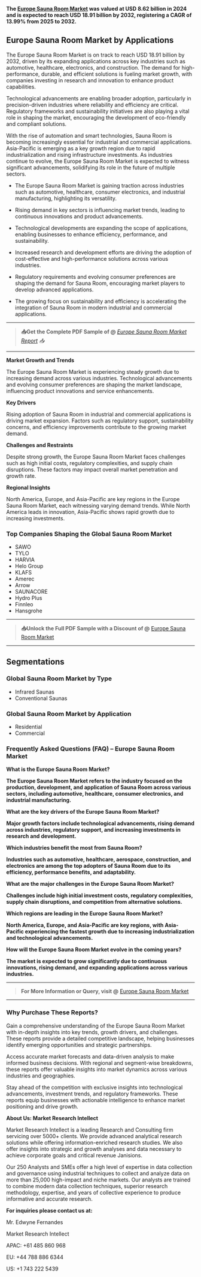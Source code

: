 <p><strong>The <a href="https://www.marketresearchintellect.com/download-sample/?rid=1074515&amp;utm_source=Pulse-April-Europe&amp;utm_medium=852">Europe Sauna Room Market</a> was valued at USD 8.62 billion in 2024 and is expected to reach USD 18.91 billion by 2032, registering a CAGR of 13.99% from 2025 to 2032.</strong></p><h2>Europe Sauna Room Market by Applications&nbsp;</h2><p><p>The Europe Sauna Room Market is on track to reach USD 18.91 billion by 2032, driven by its expanding applications across key industries such as automotive, healthcare, electronics, and construction. The demand for high-performance, durable, and efficient solutions is fueling market growth, with companies investing in research and innovation to enhance product capabilities.</p><p>Technological advancements are enabling broader adoption, particularly in precision-driven industries where reliability and efficiency are critical. Regulatory frameworks and sustainability initiatives are also playing a vital role in shaping the market, encouraging the development of eco-friendly and compliant solutions.</p><p>With the rise of automation and smart technologies, Sauna Room is becoming increasingly essential for industrial and commercial applications. Asia-Pacific is emerging as a key growth region due to rapid industrialization and rising infrastructure investments. As industries continue to evolve, the Europe Sauna Room Market is expected to witness significant advancements, solidifying its role in the future of multiple sectors.</p></p><ul><li><p>The Europe Sauna Room Market is gaining traction across industries such as automotive, healthcare, consumer electronics, and industrial manufacturing, highlighting its versatility.</p></li><li><p>Rising demand in key sectors is influencing market trends, leading to continuous innovations and product advancements.</p></li><li><p>Technological developments are expanding the scope of applications, enabling businesses to enhance efficiency, performance, and sustainability.</p></li><li><p>Increased research and development efforts are driving the adoption of cost-effective and high-performance solutions across various industries.</p></li><li><p>Regulatory requirements and evolving consumer preferences are shaping the demand for Sauna Room, encouraging market players to develop advanced applications.</p></li><li><p>The growing focus on sustainability and efficiency is accelerating the integration of Sauna Room in modern industrial and commercial applications.</p></li></ul><hr /><blockquote><p><strong><span class="font-[700]">📥Get the Complete PDF Sample of @ </span></strong><em><span class="font-[700]"><a href="https://www.marketresearchintellect.com/download-sample/?rid=1074515&amp;utm_source=Pulse-April-Europe&amp;utm_medium=852" target="_blank" data-tracking-control-name="article-ssr-frontend-pulse_little-text-block" data-tracking-will-navigate="" data-test-link="">Europe Sauna Room Market Report</a>&nbsp;📥</span></em></p></blockquote><hr /><p class="" data-start="77" data-end="360"><strong data-start="77" data-end="105">Market Growth and Trends</strong></p><p class="" data-start="77" data-end="360">The Europe Sauna Room Market is experiencing steady growth due to increasing demand across various industries. Technological advancements and evolving consumer preferences are shaping the market landscape, influencing product innovations and service enhancements.</p><p class="" data-start="362" data-end="606"><strong data-start="362" data-end="377">Key Drivers</strong></p><p class="" data-start="362" data-end="606">Rising adoption of Sauna Room in industrial and commercial applications is driving market expansion. Factors such as regulatory support, sustainability concerns, and efficiency improvements contribute to the growing market demand.</p><p class="" data-start="608" data-end="849"><strong data-start="608" data-end="637">Challenges and Restraints</strong></p><p class="" data-start="608" data-end="849">Despite strong growth, the Europe Sauna Room Market faces challenges such as high initial costs, regulatory complexities, and supply chain disruptions. These factors may impact overall market penetration and growth rate.</p><p class="" data-start="851" data-end="1095"><strong data-start="851" data-end="872">Regional Insights</strong></p><p class="" data-start="851" data-end="1095">North America, Europe, and Asia-Pacific are key regions in the Europe Sauna Room Market, each witnessing varying demand trends. While North America leads in innovation, Asia-Pacific shows rapid growth due to increasing investments.</p><p><h3>Top Companies Shaping the Global Sauna Room Market </h3><ul><li>SAWO</li><li> TYLO</li><li> HARVIA</li><li> Helo Group</li><li> KLAFS</li><li> Amerec</li><li> Arrow</li><li> SAUNACORE</li><li> Hydro Plus</li><li> Finnleo</li><li> Hansgrohe</li></ul></p><hr /><blockquote><p><strong>📥Unlock the Full PDF Sample with a Discount of @</strong> <a href="https://www.marketresearchintellect.com/ask-for-discount/?rid=1074515&amp;utm_source=Pulse-April-Europe&amp;utm_medium=852">Europe Sauna Room Market</a></p></blockquote><hr /><p><h2>Segmentations</h2><h3>Global Sauna Room Market by Type</h3><ul><li>Infrared Saunas</li><li>Conventional Saunas</li></ul><h3>Global Sauna Room Market by Application</h3><ul><li>Residential</li><li>Commercial</li></ul></p><h3><strong>Frequently Asked Questions (FAQ) &ndash; Europe Sauna Room Market</strong></h3><p><strong>What is the Europe Sauna Room Market?</strong></p><p><strong>The Europe Sauna Room Market refers to the industry focused on the production, development, and application of Sauna Room across various sectors, including automotive, healthcare, consumer electronics, and industrial manufacturing.</strong></p><p><strong>What are the key drivers of the Europe Sauna Room Market?</strong></p><p><strong>Major growth factors include technological advancements, rising demand across industries, regulatory support, and increasing investments in research and development.</strong></p><p><strong>Which industries benefit the most from Sauna Room?</strong></p><p><strong>Industries such as automotive, healthcare, aerospace, construction, and electronics are among the top adopters of Sauna Room due to its efficiency, performance benefits, and adaptability.</strong></p><p><strong>What are the major challenges in the Europe Sauna Room Market?</strong></p><p><strong>Challenges include high initial investment costs, regulatory complexities, supply chain disruptions, and competition from alternative solutions.</strong></p><p><strong>Which regions are leading in the Europe Sauna Room Market?</strong></p><p><strong>North America, Europe, and Asia-Pacific are key regions, with Asia-Pacific experiencing the fastest growth due to increasing industrialization and technological advancements.</strong></p><p><strong>How will the Europe Sauna Room Market evolve in the coming years?</strong></p><p><strong>The market is expected to grow significantly due to continuous innovations, rising demand, and expanding applications across various industries.</strong></p><hr /><blockquote><p><span class="font-[700]"><strong>For More Information or Query, visit&nbsp;@</strong>&nbsp;</span><span class="font-[700]"><a href="https://www.marketresearchintellect.com/product/sauna-room-market/?utm_source=Linkedin&utm_medium=852" target="_blank" data-tracking-control-name="article-ssr-frontend-pulse_little-text-block" data-tracking-will-navigate="" data-test-link="">Europe Sauna Room Market</a></span></p></blockquote><hr /><h3><strong data-start="0" data-end="31">Why Purchase These Reports?</strong></h3><p class="" data-start="35" data-end="297">Gain a comprehensive understanding of the Europe Sauna Room Market with in-depth insights into key trends, growth drivers, and challenges. These reports provide a detailed competitive landscape, helping businesses identify emerging opportunities and strategic partnerships.</p><p class="" data-start="299" data-end="540">Access accurate market forecasts and data-driven analysis to make informed business decisions. With regional and segment-wise breakdowns, these reports offer valuable insights into market dynamics across various industries and geographies.</p><p class="" data-start="542" data-end="784">Stay ahead of the competition with exclusive insights into technological advancements, investment trends, and regulatory frameworks. These reports equip businesses with actionable intelligence to enhance market positioning and drive growth.</p><p><strong><span class="font-[700]">About Us: Market Research Intellect</span></strong></p><p><span class="">Market Research Intellect is a leading Research and Consulting firm servicing over 5000+ clients. We provide advanced analytical research solutions while offering information-enriched research studies.&nbsp;</span>We also offer insights into strategic and growth analyses and data necessary to achieve corporate goals and critical revenue Janisions.</p><p><span class="">Our 250 Analysts and SMEs offer a high level of expertise in data collection and governance using industrial techniques to collect and analyze data on more than 25,000 high-impact and niche markets. Our analysts are trained to combine modern data collection techniques, superior research methodology, expertise, and years of collective experience to produce informative and accurate research.</span></p><p><strong>For inquiries please contact us at:</strong></p><p>Mr. Edwyne Fernandes</p><p>Market Research Intellect</p><p>APAC: +61 485 860 968</p><p>EU: +44 788 886 6344</p><p>US: +1 743 222 5439</p>